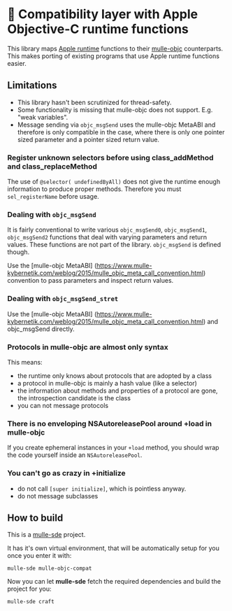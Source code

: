 # 🍏 Compatibility layer with Apple Objective-C runtime functions

This library maps
[Apple runtime](https://developer.apple.com/documentation/objectivec/objective_c_runtime?language=objc)
functions to their [mulle-objc](//mulle-objc.github.io) counterparts.
This makes porting of existing programs that use Apple runtime functions easier.

## Limitations

* This library hasn't been scrutinized for thread-safety.
* Some functionality is missing that mulle-objc does not support. E.g. "weak variables".
* Message sending via `objc_msgSend` uses the mulle-objc MetaABI and therefore is only compatible in the case, where there is only one pointer sized parameter and a pointer sized return value.


### Register unknown selectors before using class_addMethod and class_replaceMethod

The use of `@selector( undefinedByAll)` does not give the runtime enough 
information to produce proper methods. Therefore you must `sel_registerName` 
before usage.

### Dealing with `objc_msgSend`

It is fairly conventional to write various `objc_msgSend0`,
`objc_msgSend1`, `objc_msgSend2` functions that deal with varying parameters
and return values. These functions are not part of the library. `objc_msgSend` 
is defined though.

Use the [mulle-objc MetaABI]
(https://www.mulle-kybernetik.com/weblog/2015/mulle_objc_meta_call_convention.html)
convention to pass parameters and inspect return values.

### Dealing with `objc_msgSend_stret`

Use the [mulle-objc MetaABI]
(https://www.mulle-kybernetik.com/weblog/2015/mulle_objc_meta_call_convention.html) and objc_msgSend directly. 

### Protocols in mulle-objc are almost only syntax

This means:

* the runtime only knows about protocols that are adopted by a class
* a protocol in mulle-objc is mainly a hash value (like a selector)
* the information about methods and properties of a protocol are gone, the introspection candidate is the class
* you can not message protocols


### There is no enveloping NSAutoreleasePool around +load in mulle-objc

If you create ephemeral instances in your `+load` method,
you should wrap the code yourself inside an `NSAutoreleasePool`.


### You can't go as crazy in +initialize

* do not call `[super initialize]`, which is pointless anyway.
* do not message subclasses



## How to build

This is a [mulle-sde](https://mulle-sde.github.io/) project.

It has it's own virtual environment, that will be automatically setup for you
once you enter it with:

```
mulle-sde mulle-objc-compat
```

Now you can let **mulle-sde** fetch the required dependencies and build the
project for you:

```
mulle-sde craft
```
